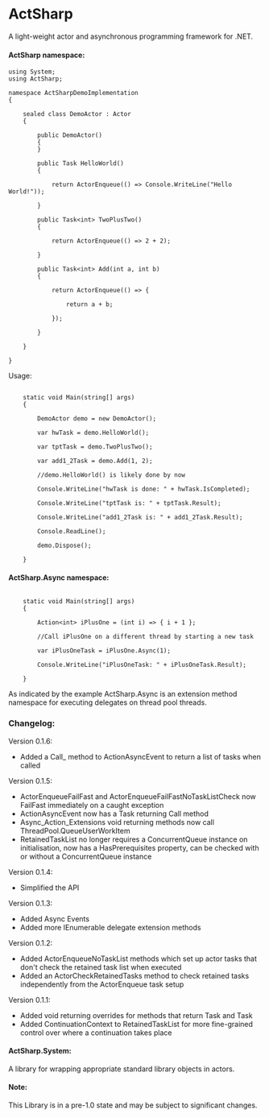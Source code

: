 # ActSharp

A light-weight actor and asynchronous programming framework for .NET.

#### ActSharp namespace:

```
using System;
using ActSharp;

namespace ActSharpDemoImplementation
{

	sealed class DemoActor : Actor
	{

		public DemoActor()
		{
		}

		public Task HelloWorld()
		{

			return ActorEnqueue(() => Console.WriteLine("Hello World!"));

		}

		public Task<int> TwoPlusTwo()
		{

			return ActorEnqueue(() => 2 + 2);

		}

		public Task<int> Add(int a, int b)
		{

			return ActorEnqueue(() => {

				return a + b;

			});

		}

	}

}
```

Usage:

```

	static void Main(string[] args)
	{

		DemoActor demo = new DemoActor();

		var hwTask = demo.HelloWorld();

		var tptTask = demo.TwoPlusTwo();

		var add1_2Task = demo.Add(1, 2);

		//demo.HelloWorld() is likely done by now

		Console.WriteLine("hwTask is done: " + hwTask.IsCompleted);

		Console.WriteLine("tptTask is: " + tptTask.Result);

		Console.WriteLine("add1_2Task is: " + add1_2Task.Result);

		Console.ReadLine();

		demo.Dispose();

	}

```

#### ActSharp.Async namespace:

```

	static void Main(string[] args)
	{

		Action<int> iPlusOne = (int i) => { i + 1 };

		//Call iPlusOne on a different thread by starting a new task

		var iPlusOneTask = iPlusOne.Async(1);

		Console.WriteLine("iPlusOneTask: " + iPlusOneTask.Result);

	}

```

As indicated by the example ActSharp.Async is an extension method namespace for executing delegates on thread pool threads.



### Changelog:

Version 0.1.6:

* Added a Call_ method to ActionAsyncEvent to return a list of tasks when called

Version 0.1.5:

* ActorEnqueueFailFast and ActorEnqueueFailFastNoTaskListCheck now FailFast immediately on a caught exception
* ActionAsyncEvent now has a Task returning Call method
* Async_Action_Extensions void returning methods now call ThreadPool.QueueUserWorkItem
* RetainedTaskList no longer requires a ConcurrentQueue<Task> instance on initialisation, now has a HasPrerequisites property, can be checked with or without a ConcurrentQueue<Task> instance

Version 0.1.4:

* Simplified the API

Version 0.1.3:

* Added Async Events
* Added more IEnumerable delegate extension methods

Version 0.1.2:

* Added ActorEnqueueNoTaskList methods which set up actor tasks that don't check the retained task list when executed
* Added an ActorCheckRetainedTasks method to check retained tasks independently from the ActorEnqueue task setup

Version 0.1.1:

* Added void returning overrides for methods that return Task and Task
* Added ContinuationContext to RetainedTaskList for more fine-grained control over where a continuation takes place



#### ActSharp.System:

A library for wrapping appropriate standard library objects in actors.



#### Note:

This Library is in a pre-1.0 state and may be subject to significant changes. 



